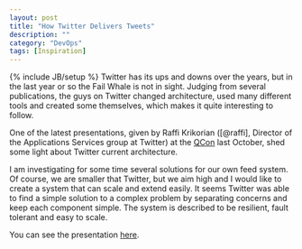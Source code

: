 ```yaml
---
layout: post
title: "How Twitter Delivers Tweets"
description: ""
category: "DevOps"
tags: [Inspiration]
---
```

{% include JB/setup %}
Twitter has its ups and downs over the years, but in the last year or so the Fail Whale is not in sight. Judging from several publications, the guys on Twitter changed architecture, used many different tools and created some themselves, which makes it quite interesting to follow.

One of the latest presentations, given by Raffi Krikorian ([@raffi], Director of the Applications Services group at Twitter) at the [QCon] last October, shed some light about Twitter current architecture.

I am investigating for some time several solutions for our own feed system. Of course, we are smaller that Twitter, but we aim high and I would like to create a system that can scale and extend easily. It seems Twitter was able to find a simple solution to a complex problem by separating concerns and keep each component simple. The system is described to be resilient, fault tolerant and easy to scale.

You can see the presentation [here](http://www.infoq.com/presentations/Real-Time-Delivery-Twitter).

[raffi]: https://twitter.com/raffi
[QCon]: http://www.qconferences.com/
